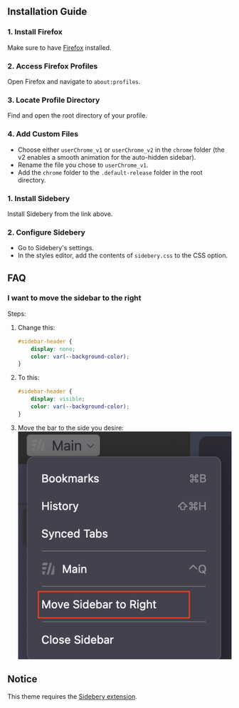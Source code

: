 ## Installation Guide

### 1. Install Firefox
Make sure to have [Firefox](https://www.mozilla.org/firefox/new/) installed.

### 2. Access Firefox Profiles
Open Firefox and navigate to `about:profiles`.

### 3. Locate Profile Directory
Find and open the root directory of your profile.

### 4. Add Custom Files
- Choose either `userChrome_v1` or `userChrome_v2` in the `chrome` folder (the v2 enables a smooth animation for the auto-hidden sidebar).
- Rename the file you chose to `userChrome_v1`.
- Add the `chrome` folder to the `.default-release` folder in the root directory.


### 1. Install Sidebery
Install Sidebery from the link above.

### 2. Configure Sidebery
- Go to Sidebery's settings.
- In the styles editor, add the contents of `sidebery.css` to the CSS option.

## FAQ

### I want to move the sidebar to the right
Steps: 
1. Change this:
    ```css
    #sidebar-header {
        display: none;
        color: var(--background-color);
    }
    ```
2. To this:
    ```css
    #sidebar-header {
        display: visible;
        color: var(--background-color);
    }
    ```
3. Move the bar to the side you desire:
   ![Move Sidebery Sidebar](res/move_sidebery.png)

## Notice

This theme requires the [Sidebery extension](https://addons.mozilla.org/firefox/addon/sidebery/).